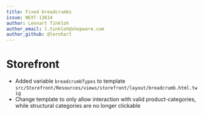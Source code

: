 ```yaml
---
title: Fixed breadcrumbs
issue: NEXT-13614
author: Lennart Tinkloh
author_email: l.tinkloh@shopware.com 
author_github: @lernhart
---
```

# Storefront
* Added variable `breadcrumbTypes` to template `src/Storefront/Resources/views/storefront/layout/breadcrumb.html.twig`
* Change template to only allow interaction with valid product-categories, while structural categories are no longer clickable
